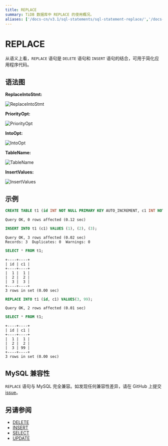 ```yaml
---
title: REPLACE
summary: TiDB 数据库中 REPLACE 的使用概况。
aliases: ['/docs-cn/v3.1/sql-statements/sql-statement-replace/','/docs-cn/v3.1/reference/sql/statements/replace/']
---
```


# REPLACE

从语义上看，`REPLACE` 语句是 `DELETE` 语句和 `INSERT` 语句的结合，可用于简化应用程序代码。

## 语法图

**ReplaceIntoStmt:**

![ReplaceIntoStmt](https://download.pingcap.com/images/docs-cn/sqlgram/ReplaceIntoStmt.png)

**PriorityOpt:**

![PriorityOpt](https://download.pingcap.com/images/docs-cn/sqlgram/PriorityOpt.png)

**IntoOpt:**

![IntoOpt](https://download.pingcap.com/images/docs-cn/sqlgram/IntoOpt.png)

**TableName:**

![TableName](https://download.pingcap.com/images/docs-cn/sqlgram/TableName.png)

**InsertValues:**

![InsertValues](https://download.pingcap.com/images/docs-cn/sqlgram/InsertValues.png)

## 示例


```sql
CREATE TABLE t1 (id INT NOT NULL PRIMARY KEY AUTO_INCREMENT, c1 INT NOT NULL);
```

```
Query OK, 0 rows affected (0.12 sec)
```


```sql
INSERT INTO t1 (c1) VALUES (1), (2), (3);
```

```
Query OK, 3 rows affected (0.02 sec)
Records: 3  Duplicates: 0  Warnings: 0
```


```sql
SELECT * FROM t1;
```

```
+----+----+
| id | c1 |
+----+----+
|  1 |  1 |
|  2 |  2 |
|  3 |  3 |
+----+----+
3 rows in set (0.00 sec)
```


```sql
REPLACE INTO t1 (id, c1) VALUES(3, 99);
```

```
Query OK, 2 rows affected (0.01 sec)
```


```sql
SELECT * FROM t1;
```

```
+----+----+
| id | c1 |
+----+----+
|  1 |  1 |
|  2 |  2 |
|  3 | 99 |
+----+----+
3 rows in set (0.00 sec)
```

## MySQL 兼容性

`REPLACE` 语句与 MySQL 完全兼容。如发现任何兼容性差异，请在 GitHub 上提交 [issue](https://github.com/pingcap/tidb/issues/new/choose)。

## 另请参阅

* [DELETE](/sql-statements/sql-statement-delete.md)
* [INSERT](/sql-statements/sql-statement-insert.md)
* [SELECT](/sql-statements/sql-statement-select.md)
* [UPDATE](/sql-statements/sql-statement-update.md)
